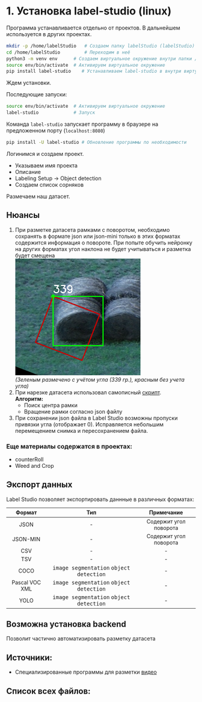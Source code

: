 # 1. Установка label-studio (linux)

Программа устанавливается отдельно от проектов. В дальнейшем используется в других проектах.
``` bash
mkdir -p /home/labelStudio   # Создаем папку labelStudio (labelStudio)
cd /home/labelStudio         # Переходим в неё
python3 -m venv env      # Создаем виртуальное окружение внутри папки /home/app/labelStudio (Только 1 раз)
source env/bin/activate  # Активируем виртуальное окружение
pip install label-studio    # Устанавливаем label-studio в внутри виртуального окружения
```
Ждем установки.

Последующие запуски:
``` bash
source env/bin/activate  # Активируем виртуальное окружение
label-studio             # Запуск 
```

 Команда `label-studio` запускает программу в браузере на предложенном порту (`localhost:8080`)
``` bash
pip install -U label-studio # Обновление программы по необходимости
```

Логинимся и создаем проект.
- Указываем имя проекта
- Описание
- Labeling Setup -> Object detection
- Создаем список сорняков

Размечаем наш датасет.

## Нюансы
1. При разметке датасета рамками с поворотом, необходимо сохранять в формате json или json-mini только в этих форматах содержится информация о повороте. При попыте обучить нейронку на других форматах угол наклона не будет учитываться и разметка будет смещена <br>![Alt text](files/1.png)<br>
*(Зеленым размечено с учётом угла (339 гр.), красным без учета угла)*
2. При нарезке датасета использовал самописный [скрипт](slicer_json-min.py).
   <br>**Алгоритм:**<br>
   * Поиск центра рамки
   * Вращение рамки согласно json файлу 
3. При сохранении json файла в Label Studio возможны пропуски привязки угла (отображает 0). Исправляется небольшим перемещением снимка и пересохранением файла. 

### Еще материалы содержатся в проектах:
- counterRoll
- Weed and Crop

## Экспорт данных

Label Studio позволяет экспортировать даннные в различных форматах:

|     Формат     |                            Тип                            |       Примечание       |
| :------------: | :-------------------------------------------------------: | :--------------------: |
|      JSON      |                             -                             | Содержит угол поворота |
|    JSON-MIN    |                             -                             | Содержит угол поворота |
|      CSV       |                             -                             |           -            |
|      TSV       |                             -                             |           -            |
|      COCO      | <kbd>image segmentation</kbd> <kbd>object detection</kbd> |           -            |
| Pascal VOC XML | <kbd>image segmentation</kbd> <kbd>object detection</kbd> |           -            |
|      YOLO      | <kbd>image segmentation</kbd> <kbd>object detection</kbd> |           -            |

## Возможна установка backend
Позволит частично автоматизировать разметку датасета

## Источники:
+ Cпециализированные программы для разметки [видео](/)

## Список всех файлов:

